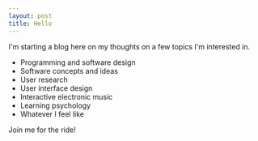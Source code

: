 ```yaml
---
layout: post
title: Hello
---
```


I'm starting a blog here on my thoughts on a few topics I'm interested in.

- Programming and software design
- Software concepts and ideas
- User research
- User interface design
- Interactive electronic music
- Learning psychology
- Whatever I feel like

Join me for the ride!
